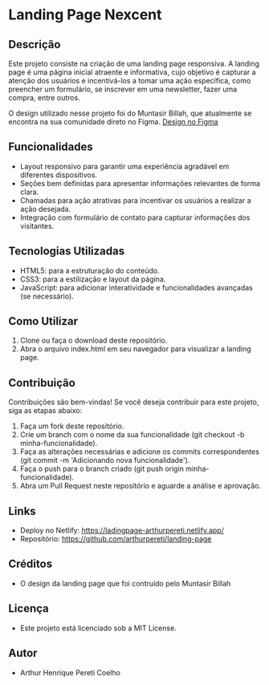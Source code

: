 # Landing Page Nexcent

## Descrição
Este projeto consiste na criação de uma landing page responsiva. A landing page é uma página inicial atraente e informativa, cujo objetivo é capturar a atenção dos usuários e incentivá-los a tomar uma ação específica, como preencher um formulário, se inscrever em uma newsletter, fazer uma compra, entre outros.

O design utilizado nesse projeto foi do Muntasir Billah, que atualmente se encontra na sua comunidade direto no Figma.
[Design no Figma](https://www.figma.com/community/file/1222060007934600841)

## Funcionalidades
* Layout responsivo para garantir uma experiência agradável em diferentes dispositivos.
* Seções bem definidas para apresentar informações relevantes de forma clara.
* Chamadas para ação atrativas para incentivar os usuários a realizar a ação desejada.
* Integração com formulário de contato para capturar informações dos visitantes.

## Tecnologias Utilizadas
* HTML5: para a estruturação do conteúdo.
* CSS3: para a estilização e layout da página.
* JavaScript: para adicionar interatividade e funcionalidades avançadas (se necessário).

## Como Utilizar
1. Clone ou faça o download deste repositório.
2. Abra o arquivo index.html em seu navegador para visualizar a landing page.

## Contribuição
Contribuições são bem-vindas! Se você deseja contribuir para este projeto, siga as etapas abaixo:

1. Faça um fork deste repositório.
2. Crie um branch com o nome da sua funcionalidade (git checkout -b minha-funcionalidade).
3. Faça as alterações necessárias e adicione os commits correspondentes (git commit -m 'Adicionando nova funcionalidade').
4. Faça o push para o branch criado (git push origin minha-funcionalidade).
5. Abra um Pull Request neste repositório e aguarde a análise e aprovação.

## Links 
* Deploy no Netlify: https://ladingpage-arthurpereti.netlify.app/
* Repositório: https://github.com/arthurpereti/landing-page

## Créditos
* O design da landing page que foi contruído pelo Muntasir Billah

## Licença
* Este projeto está licenciado sob a MIT License.

## Autor 
* Arthur Henrique Pereti Coelho

